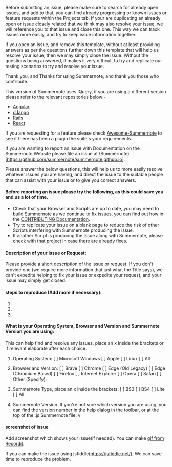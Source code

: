 Before submitting an issue, please make sure to search for already open issues, and add to that, you can find already progressing or known issues or feature requests within the Projects tab.
If your are duplicating an already open or issue closely related that we think may also resolve your issue, we will reference you to that issue and close this one.
This way we can track issues more easily, and try to keep issue information together.

If you open an issue, and remove this template, without at least providing answers as per the questions further down this template that will help us resolve your issue, then we may simply close the issue. Without the questions being answered, it makes it very difficult to try and replicate our testing scenarios to try and resolve your issue.

Thank you, and Thanks for using Summernote, and thank you those who contribute.

This version of Summernote uses jQuery, if you are using a different version please refer to the relevant repositories below:-
- [Angular](https://github.com/summernote/angular-summernote)
- [dJango](https://github.com/summernote/django-summernote)
- [Rails](https://github.com/summernote/summernote-rails)
- [React](https://github.com/summernote/react-summernote)

If you are requesting for a feature please check [Awesome-Summernote](https://github.com/summernote/awesome-summernote) to see if there has been a plugin the suite's your requirements.

If you are wanting to report an issue with Documentation on the Summernote Website please file an issue at (Summernote)[https://github.com/summernote/summernote.github.io].

Please answer the below questions, this will help us to more easily resolve whatever issues you are having, and direct the issue to the suitable people that can assist with your issue or to give you correct answers.

#### Before reporting an issue please try the following, as this could save you and us a lot of time.
- Check that your Browser and Scripts are up to date, you may need to build Summernote as we continue to fix issues, you can find out how in the [CONTRIBUTING Documentation](https://github.com/summernote/summernote/blob/develop/.github/CONTRIBUTING.md).
- Try to replicate your issue on a blank page to reduce the risk of other Scripts interfering with Summernote producing the issue.
- If another Script is producing the issue along with Summernote, please check with that project in case there are already fixes.

#### Description of your Issue or Request:
Please provide a short description of the issue or request. If you don't provide one (we require more information that just what the Title says), we can't expedite helping to fix your issue or expedite your request, and your issue may simply get closed.

#### steps to reproduce (Add more if necessary):
1.

2.

3.


#### What is your Operating System, Browser and Version and Summernote Version you are using:
This can help find and resolve any issues, place an x inside the brackets or if relevant elaborate after each choice.
1. Operating System:
[ ] Microsoft Windows
[ ] Apple
[ ] Linux
[ ] All

2. Browser and Version:
[ ] Brave
[ ] Chrome
[ ] Edge (Old Legacy)
[ ] Edge (Chromium Based)
[ ] Firefox
[ ] Internet Explorer
[ ] Opera
[ ] Safari
[ ] Other (Specify):

3. Summernote Type, place an x inside the brackets:
[ ] BS3
[ ] BS4
[ ] Lite
[ ] All

4. Summernote Version. If you're not sure which version you are using, you can find the version number in the help dialog in the toolbar, or at the top of the .js Summernote file.
v

#### screenshot of issue
Add screenshot which shows your issue(if needed).
You can make [gif from Recordit](http://www.recordit.co/).

If you can make the issue using jsfiddle(https://jsfiddle.net/), We can save time to reproduce the problem.
